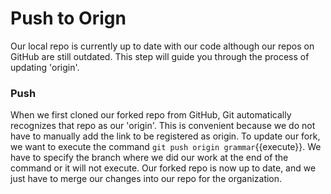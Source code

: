 # Push to Orign

Our local repo is currently up to date with our code although our repos on GitHub are still outdated. This step will guide you through the process of updating 'origin'.

### Push

When we first cloned our forked repo from GitHub, Git automatically recognizes that repo as our 'origin'. This is convenient because we do not have to manually add the link to be registered as origin. To update our fork, we want to execute the command `git push origin grammar`{{execute}}. We have to specify the branch where we did our work at the end of the command or it will not execute. Our forked repo is now up to date, and we just have to merge our changes into our repo for the organization.
